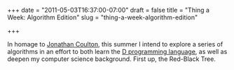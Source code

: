 +++
date = "2011-05-03T16:37:00-07:00"
draft = false
title = "Thing a Week: Algorithm Edition"
slug = "thing-a-week-algorithm-edition"

+++

In homage to <a href="http://www.jonathancoulton.com/primer/thing-a-week/">Jonathan Coulton</a>, this summer I intend to explore a series of algorithms in an effort to both learn the <a href="http://d-programming-language.org/">D programming language</a>, as well as deepen my computer science background. First up, the Red-Black Tree.
